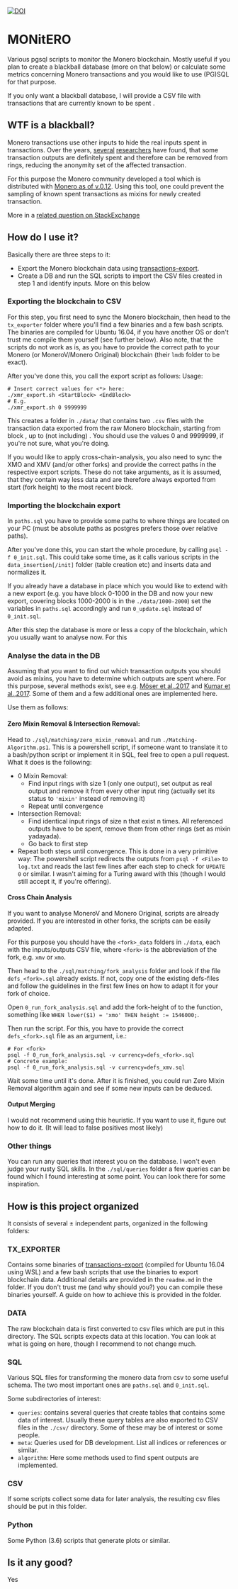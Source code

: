 [![DOI](https://zenodo.org/badge/136195558.svg)](https://zenodo.org/badge/latestdoi/136195558)


# MONitERO
Various pgsql scripts to monitor the Monero blockchain.
Mostly useful if you plan to create a blackball database (more on that below) or calculate some metrics concerning Monero transactions and you would like to use (PG)SQL for that purpose.

If you only want a blackball database, I will provide a CSV file with transactions that are currently known to be spent <somewhere>.

## WTF is a blackball?
Monero transactions use other inputs to hide the real inputs spent in transactions. Over the years, [several](https://arxiv.org/abs/1704.04299) [researchers](https://www.researchgate.net/publication/319071434_A_Traceability_Analysis_of_Monero%27s_Blockchain) have found, that some transaction outputs are definitely spent and therefore can be removed from rings, reducing the anonymity set of the affected transaction. 

For this purpose the Monero community developed a tool which is distributed with [Monero as of v.0.12](https://github.com/monero-project/monero/releases/tag/v0.12.0.0).
Using this tool, one could prevent the sampling of known spent transactions as mixins for newly created transaction.

More in a [related question on StackExchange](https://monero.stackexchange.com/questions/8225/how-can-i-use-monero-blockchain-blackball-to-improve-my-privacy)

## How do I use it?
Basically there are three steps to it:
* Export the Monero blockchain data using [transactions-export](https://github.com/moneroexamples/transactions-export).
* Create a DB and run the SQL scripts to import the CSV files created in step 1 and identify inputs. More on this below

### Exporting the blockchain to CSV
For this step, you first need to sync the Monero blockchain, then head to the `tx_exporter` folder where you'll find a few binaries and a few bash scripts. 
The binaries are compiled for Ubuntu 16.04, if you have another OS or don't trust me compile them yourself (see further below).
Also note, that the scripts do not work as is, as you have to provide the correct path to your Monero (or MoneroV/Monero Original) blockchain (their `lmdb` folder to be exact). 

After you've done this, you call the export script as follows:
Usage:
```
# Insert correct values for <*> here:
./xmr_export.sh <StartBlock> <EndBlock>
# E.g.
./xmr_export.sh 0 9999999
```

This creates a folder in `./data/` that contains two `.csv` files with the transaction data exported from the raw Monero blockchain, starting from block <StartBlock>, up to (not including) <EndBlock>. You should use the values 0 and 9999999, if you're not sure, what you're doing. 

If you would like to apply cross-chain-analysis, you also need to sync the XMO and XMV (and/or other forks) and provide the correct paths in the respective export scripts.
These do not take arguments, as it is assumed, that they contain way less data and are therefore always exported from start (fork height) to the most recent block. 


### Importing the blockchain export
In `paths.sql` you have to provide some paths to where things are located on your PC (must be absolute paths as postgres prefers those over relative paths).

After you've done this, you can start the whole procedure, by calling `psql -f 0_init.sql`. This could take some time, as it calls various scripts in the `data_insertion[/init]` folder (table creation etc) and inserts data and normalizes it.

If you already have a database in place which you would like to extend with a new export (e.g. you have block 0-1000 in the DB and now your new export, covering blocks 1000-2000 is in the `./data/1000-2000`) set the variables in `paths.sql` accordingly and run `0_update.sql` instead of `0_init.sql`.

After this step the database is more or less a copy of the blockchain, which you usually want to analyse now.
For this 

### Analyse the data in the DB
Assuming that you want to find out which transaction outputs you should avoid as mixins, you have to determine which outputs are spent where. 
For this purpose, several methods exist, see e.g. [Möser et al.,2017](https://arxiv.org/abs/1704.04299) and [Kumar et al.,2017](http://www.comp.nus.edu.sg/~shruti90/papers/monero-analysis.pdf).
Some of them and a few additional ones are implemented here.

Use them as follows:
#### Zero Mixin Removal & Intersection Removal:
Head to `./sql/matching/zero_mixin_removal` and run `./Matching-Algorithm.ps1`. This is a powershell script, if someone want to translate it to a bash/python script or implement it in SQL, feel free to open a pull request.
What it does is the following:
* 0 Mixin Removal:  
	* Find input rings with size 1 (only one output), set output as real output and remove it from every other input ring (actually set its status to `'mixin'` instead of removing it)
	* Repeat until convergence
* Intersection Removal:
	* Find identical input rings of size n that exist n times. All referenced outputs have to be spent, remove them from other rings (set as mixin yadayada).
	* Go back to first step
* Repeat both steps until convergence. This is done in a very primitive way: The powershell script redirects the outputs from `psql -f <File>` to `log.txt` and reads the last few lines after each step to check for `UPDATE 0` or similar. I wasn't aiming for a Turing award with this (though I would still accept it, if you're offering). 

#### Cross Chain Analysis
If you want to  analyse MoneroV and Monero Original, scripts are already provided.
If you are interested in other forks, the scripts can be easily adapted.

For this purpose you should have the `<fork>_data` folders in `./data`, each with the inputs/outputs CSV file, where `<fork>` is the abbreviation of the fork, e.g. `xmv` or `xmo`.

Then head to the `./sql/matching/fork_analysis` folder and look if the file `defs_<fork>.sql` already exists. If not, copy one of the existing defs-files and follow the guidelines in the first few lines on how to adapt it for your fork of choice. 

Open `0_run_fork_analysis.sql` and add the fork-height of <fork> to the function, something like `WHEN lower($1) = 'xmo' THEN height := 1546000;`.

Then run the script. For this, you have to provide the correct `defs_<fork>.sql` file as an argument, i.e.:

```
# For <fork>
psql -f 0_run_fork_analysis.sql -v currency=defs_<fork>.sql
# Concrete example:
psql -f 0_run_fork_analysis.sql -v currency=defs_xmv.sql
```

Wait some time until it's done. After it is finished, you could run Zero Mixin Removal algorithm again and see if some new inputs can be deduced. 

#### Output Merging
I would not recommend using this heuristic. If you want to use it, figure out how to do it.
(It will lead to false positives most likely)


### Other things
You can run any queries that interest you on the database. I won't even judge your rusty SQL skills.
In the `./sql/queries` folder a few queries can be found which I found interesting at some point. You can look there for some inspiration.   

## How is this project organized
It consists of several ± independent parts, organized in the following folders:

### TX_EXPORTER
Contains some binaries of [transactions-export](https://github.com/moneroexamples/transactions-export) (compiled for Ubuntu 16.04 using WSL) and a few bash scripts that use the binaries to export blockchain data.
Additional details are provided in the `readme.md` in the folder. 
If you don't trust me (and why should you?) you can compile these binaries yourself. A guide on how to achieve this is provided in the folder.

### DATA
The raw blockchain data is first converted to csv files which are put in this directory.
The SQL scripts expects data at this location.
You can look at what is going on here, though I recommend to not change much. 

### SQL
Various SQL files for transforming the monero data from csv to some useful schema. The two most important ones are `paths.sql` and `0_init.sql`.

Some subdirectories of interest:

 * `queries`: contains several queries that create tables that contains some data of interest. Usually these query tables are also exported to CSV files in the `./csv/` directory. Some of these may be of interest or some people. 
 * `meta`: Queries used for DB development. List all indices or references or similar. 
 * `algorithm`: Here some methods used to find spent outputs are implemented.  

### CSV
If some scripts collect some data for later analysis, the resulting csv files should be put in this folder.

### Python
Some Python (3.6) scripts that generate plots or similar.

## Is it any good?
Yes
